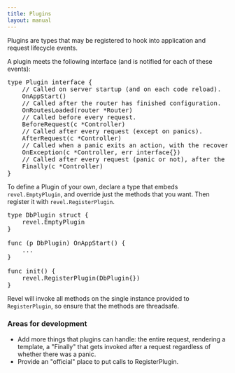 ```yaml
---
title: Plugins
layout: manual
---
```


Plugins are types that may be registered to hook into application and request lifecycle events.

A plugin meets the following interface (and is notified for each of these events):

<pre class="prettyprint lang-go">
type Plugin interface {
	// Called on server startup (and on each code reload).
	OnAppStart()
	// Called after the router has finished configuration.
	OnRoutesLoaded(router *Router)
	// Called before every request.
	BeforeRequest(c *Controller)
	// Called after every request (except on panics).
	AfterRequest(c *Controller)
	// Called when a panic exits an action, with the recovered value.
	OnException(c *Controller, err interface{})
	// Called after every request (panic or not), after the Result has been applied.
	Finally(c *Controller)
}
</pre>

To define a Plugin of your own, declare a type that embeds `revel.EmptyPlugin`, and override just the methods that you want.  Then register it with `revel.RegisterPlugin`.

<pre class="prettyprint lang-go">
type DbPlugin struct {
	revel.EmptyPlugin
}

func (p DbPlugin) OnAppStart() {
	...
}

func init() {
	revel.RegisterPlugin(DbPlugin{})
}
</pre>

Revel will invoke all methods on the single instance provided to `RegisterPlugin`, so ensure that the methods are threadsafe.

### Areas for development

* Add more things that plugins can handle: the entire request, rendering a template, a "Finally" that gets invoked after a request regardless of whether there was a panic.
* Provide an "official" place to put calls to RegisterPlugin.
